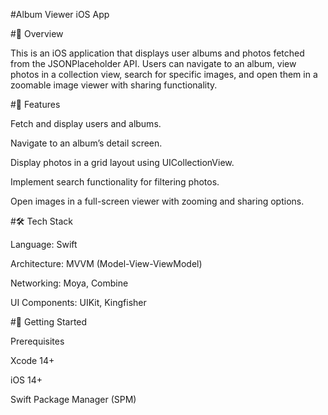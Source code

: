 #Album Viewer iOS App

#📌 Overview

This is an iOS application that displays user albums and photos fetched from the JSONPlaceholder API. Users can navigate to an album, view photos in a collection view, search for specific images, and open them in a zoomable image viewer with sharing functionality.

#🎯 Features

Fetch and display users and albums.

Navigate to an album’s detail screen.

Display photos in a grid layout using UICollectionView.

Implement search functionality for filtering photos.

Open images in a full-screen viewer with zooming and sharing options.

#🛠️ Tech Stack

Language: Swift

Architecture: MVVM (Model-View-ViewModel)

Networking: Moya, Combine

UI Components: UIKit, Kingfisher

#🚀 Getting Started

Prerequisites

Xcode 14+

iOS 14+

Swift Package Manager (SPM)
